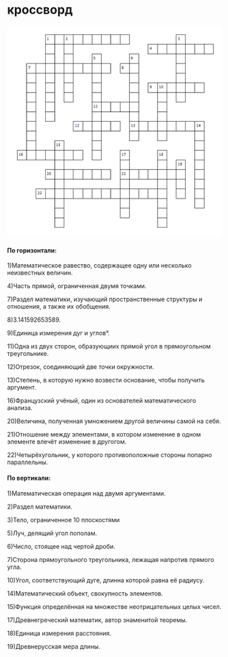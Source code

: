 # кроссворд
![crossword](crossword.png)
#### По горизонтали:
1)Математическое равество, содержащее одну или несколько неизвестных величин.

4)Часть прямой, ограниченная двумя точками.

7)Раздел математики, изучающий пространственные структуры и отношения, а также их обобщения.

8)3.141592653589.

9)Единица измерения дуг и углов°.

11)Одна из двух сторон, образующиих прямой угол в прямоугольном треугольнике.

12)Отрезок, соединяющий две точки окружности.

13)Степень, в которую нужно возвести основание, чтобы получить аргумент.

16)Французский учёный, один из основателей математического анализа.

20)Величина, полученная умножением другой величины самой на себя.

21)Отношение между элементами, в котором изменение в одном элементе влечёт изменение в другогом.

22)Четырёхугольник, у которого противоположные стороны попарно параллельны.

#### По вертикали:
1)Математическая операция над двумя аргументами.

2)Раздел математики.

3)Тело, ограниченное 10 плоскостями

5)Луч, делящий угол пополам.

6)Число, стоящее над чертой дроби.

7)Сторона прямоугольного треугольника, лежащая напротив прямого угла.

10)Угол, соответствующий дуге, длинна которой равна её радиусу.

14)Математический объект, свокупность элементов.

15)Функция определённая на множестве неотрицательных целых чисел.

17)Древнегреческий математик, автор знаменитой теоремы.

18)Единица измерения расстояния.

19)Древнерусская мера длины.
